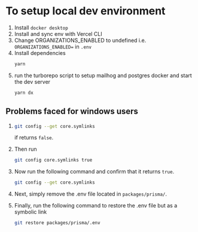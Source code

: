 # To setup local dev environment
1. Install `docker desktop`
2. Install and sync env with Vercel CLI
3. Change ORGANIZATIONS_ENABLED to undefined i.e. ```ORGANIZATIONS_ENABLED=``` in `.env`
4. Install dependencies
   ```bash
   yarn
   ```
5. run the turborepo script to setup mailhog and postgres docker and start the dev server
   ```bash
   yarn dx
   ```


## Problems faced for windows users

1. ```bash
   git config --get core.symlinks
   ```
   if returns ```false```.
2. Then run 
   ```bash
   git config core.symlinks true
   ```
3. Now run the following command and confirm that it returns `true`.
    ```bash
    git config --get core.symlinks
    ```
4. Next, simply remove the .env file located in ```packages/prisma/```.
  
5. Finally, run the following command to restore the .env file but as a symbolic link
   ```bash
   git restore packages/prisma/.env
   ```
